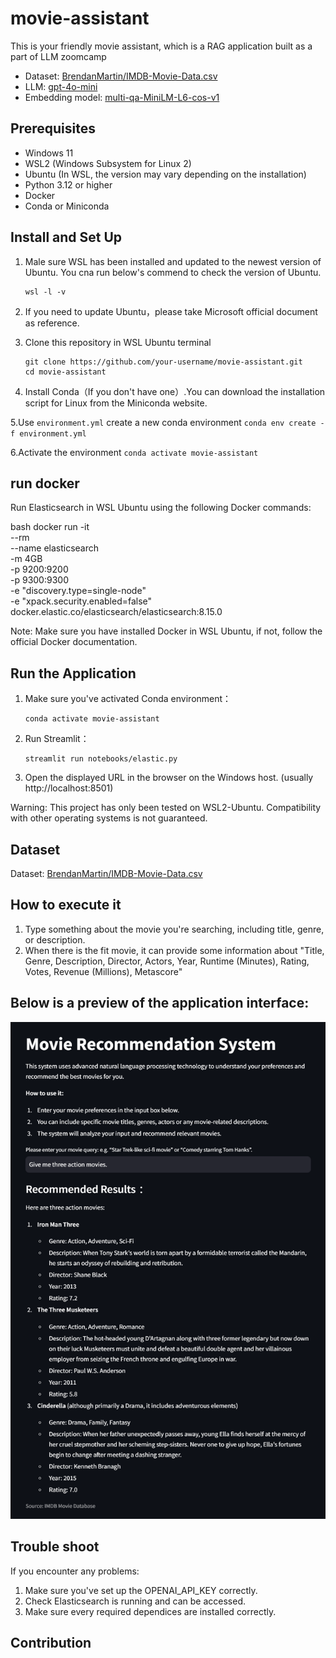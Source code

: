 # movie-assistant
This is your friendly movie assistant, which is a RAG application built as a part of LLM zoomcamp


- Dataset: [BrendanMartin/IMDB-Movie-Data.csv](https://github.com/LearnDataSci/articles/blob/master/Python%20Pandas%20Tutorial%20A%20Complete%20Introduction%20for%20Beginners/IMDB-Movie-Data.csv)
- LLM: [gpt-4o-mini](https://platform.openai.com/docs/models/gpt-4o-mini)
- Embedding model: [multi-qa-MiniLM-L6-cos-v1](https://huggingface.co/sentence-transformers/multi-qa-MiniLM-L6-cos-v1)

## Prerequisites
- Windows 11
- WSL2 (Windows Subsystem for Linux 2)
- Ubuntu (In WSL, the version may vary depending on the installation)
- Python 3.12 or higher
- Docker
- Conda or Miniconda

## Install and Set Up

1. Male sure WSL has been installed and updated to the newest version of Ubuntu. You cna run below's commend to check the version of Ubuntu.
   ```
   wsl -l -v
   ```

2. If you need to update Ubuntu，please take Microsoft official document as reference.

3. Clone this repository in WSL Ubuntu terminal
    ```
    git clone https://github.com/your-username/movie-assistant.git
    cd movie-assistant
    ```

4. Install Conda（If you don't have one）.You can download the installation script for Linux from the Miniconda website.


5.Use `environment.yml` create a new conda environment
    ```
    conda env create -f environment.yml
    ```

6.Activate the environment
    ```
    conda activate movie-assistant
    ```

## run docker
Run Elasticsearch in WSL Ubuntu using the following Docker commands:

bash
docker run -it \
    --rm \
    --name elasticsearch \
    -m 4GB \
    -p 9200:9200 \
    -p 9300:9300 \
    -e "discovery.type=single-node" \
    -e "xpack.security.enabled=false" \
    docker.elastic.co/elasticsearch/elasticsearch:8.15.0

Note: Make sure you have installed Docker in WSL Ubuntu, if not, follow the official Docker documentation.

## Run the Application

1. Make sure you've activated Conda environment：
   ```
   conda activate movie-assistant
   ```

2. Run Streamlit：
   ```
   streamlit run notebooks/elastic.py
   ```

3. Open the displayed URL in the browser on the Windows host. (usually http://localhost:8501)

Warning: This project has only been tested on WSL2-Ubuntu. Compatibility with other operating systems is not guaranteed.

## Dataset

Dataset: [BrendanMartin/IMDB-Movie-Data.csv](https://github.com/LearnDataSci/articles/blob/master/Python%20Pandas%20Tutorial%20A%20Complete%20Introduction%20for%20Beginners/IMDB-Movie-Data.csv)

## How to execute it
1. Type something about the movie you're searching, including title, genre, or description.
2. When there is the fit movie, it can provide some information about "Title, Genre, Description, Director, Actors, Year, Runtime (Minutes), Rating, Votes, Revenue (Millions), Metascore"

## Below is a preview of the application interface:
![Preview](Preview.png)


## Trouble shoot
If you encounter any problems:
1. Make sure you've set up the OPENAI_API_KEY correctly.
2. Check Elasticsearch is running and can be accessed.
3. Make sure every required dependices are installed correctly.

## Contribution





